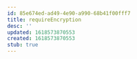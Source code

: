 ```yaml
---
id: 85e674ed-ad49-4e90-a990-68b41f00fff7
title: requireEncryption
desc: ''
updated: 1618573870553
created: 1618573870553
stub: true
---
```


